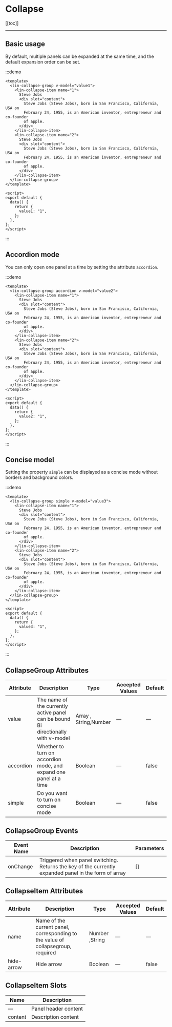 # Collapse

[[toc]]

---

## Basic usage

By default, multiple panels can be expanded at the same time, and the default expansion order can be set.

:::demo

```vue
<template>
  <lin-collapse-group v-model="value1">
    <lin-collapse-item name="1">
      Steve Jobs
      <div slot="content">
        Steve Jobs (Steve Jobs), born in San Francisco, California, USA on
        February 24, 1955, is an American inventor, entrepreneur and co-founder
        of apple.
      </div>
    </lin-collapse-item>
    <lin-collapse-item name="2">
      Steve Jobs
      <div slot="content">
        Steve Jobs (Steve Jobs), born in San Francisco, California, USA on
        February 24, 1955, is an American inventor, entrepreneur and co-founder
        of apple.
      </div>
    </lin-collapse-item>
  </lin-collapse-group>
</template>

<script>
export default {
  data() {
    return {
      value1: "1",
    };
  },
};
</script>
```

:::

## Accordion mode

You can only open one panel at a time by setting the attribute `accordion`.

:::demo

```vue
<template>
  <lin-collapse-group accordion v-model="value2">
    <lin-collapse-item name="1">
      Steve Jobs
      <div slot="content">
        Steve Jobs (Steve Jobs), born in San Francisco, California, USA on
        February 24, 1955, is an American inventor, entrepreneur and co-founder
        of apple.
      </div>
    </lin-collapse-item>
    <lin-collapse-item name="2">
      Steve Jobs
      <div slot="content">
        Steve Jobs (Steve Jobs), born in San Francisco, California, USA on
        February 24, 1955, is an American inventor, entrepreneur and co-founder
        of apple.
      </div>
    </lin-collapse-item>
  </lin-collapse-group>
</template>

<script>
export default {
  data() {
    return {
      value2: "1",
    };
  },
};
</script>
```

:::

## Concise model

Setting the property `simple` can be displayed as a concise mode without borders and background colors.

:::demo

```vue
<template>
  <lin-collapse-group simple v-model="value3">
    <lin-collapse-item name="1">
      Steve Jobs
      <div slot="content">
        Steve Jobs (Steve Jobs), born in San Francisco, California, USA on
        February 24, 1955, is an American inventor, entrepreneur and co-founder
        of apple.
      </div>
    </lin-collapse-item>
    <lin-collapse-item name="2">
      Steve Jobs
      <div slot="content">
        Steve Jobs (Steve Jobs), born in San Francisco, California, USA on
        February 24, 1955, is an American inventor, entrepreneur and co-founder
        of apple.
      </div>
    </lin-collapse-item>
  </lin-collapse-group>
</template>

<script>
export default {
  data() {
    return {
      value3: "1",
    };
  },
};
</script>
```

:::

## CollapseGroup Attributes

| Attribute | Description                                                                       | Type                  | Accepted Values | Default |
| --------- | --------------------------------------------------------------------------------- | --------------------- | --------------- | ------- |
| value     | The name of the currently active panel can be bound Bi directionally with v-model | Array , String,Number | —               | —       |
| accordion | Whether to turn on accordion mode, and expand one panel at a time                 | Boolean               | —               | false   |
| simple    | Do you want to turn on concise mode                                               | Boolean               | —               | false   |

## CollapseGroup Events

| Event Name | Description                                                                                          | Parameters |
| ---------- | ---------------------------------------------------------------------------------------------------- | ---------- |
| onChange   | Triggered when panel switching. Returns the key of the currently expanded panel in the form of array | []         |

## CollapseItem Attributes

| Attribute  | Description                                                                      | Type          | Accepted Values | Default |
| ---------- | -------------------------------------------------------------------------------- | ------------- | --------------- | ------- |
| name       | Name of the current panel, corresponding to the value of collapsegroup, required | Number ,String | —               | —       |
| hide-arrow | Hide arrow                                                                       | Boolean       | —               | false   |

## CollapseItem Slots

| Name    | Description          |
| ------- | -------------------- |
| —       | Panel header content |
| content | Description content  |

